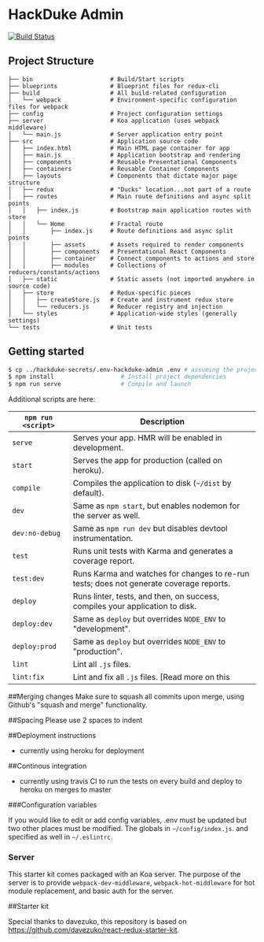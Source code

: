 # HackDuke Admin

[![Build Status](https://travis-ci.org/hack-duke/hackduke-admin.svg?branch=master)](https://travis-ci.org/hack-duke/hackduke-admin)

## Project Structure
```
├── bin                      # Build/Start scripts
├── blueprints               # Blueprint files for redux-cli
├── build                    # All build-related configuration
│   └── webpack              # Environment-specific configuration files for webpack
├── config                   # Project configuration settings
├── server                   # Koa application (uses webpack middleware)
│   └── main.js              # Server application entry point
├── src                      # Application source code
│   ├── index.html           # Main HTML page container for app
│   ├── main.js              # Application bootstrap and rendering
│   ├── components           # Reusable Presentational Components
│   ├── containers           # Reusable Container Components
│   ├── layouts              # Components that dictate major page structure
│   ├── redux                # "Ducks" location...not part of a route
│   ├── routes               # Main route definitions and async split points
│   │   ├── index.js         # Bootstrap main application routes with store
│   │   └── Home             # Fractal route
│   │       ├── index.js     # Route definitions and async split points
│   │       ├── assets       # Assets required to render components
│   │       ├── components   # Presentational React Components
│   │       ├── container    # Connect components to actions and store
│   │       ├── modules      # Collections of reducers/constants/actions
│   ├── static               # Static assets (not imported anywhere in source code)
│   ├── store                # Redux-specific pieces
│   │   ├── createStore.js   # Create and instrument redux store
│   │   └── reducers.js      # Reducer registry and injection
│   └── styles               # Application-wide styles (generally settings)
└── tests                    # Unit tests
```
## Getting started
```bash
$ cp ../hackduke-secrets/.env-hackduke-admin .env # assuming the projects share the same parent folder
$ npm install                   # Install project dependencies
$ npm run serve                 # Compile and launch
```
Additional scripts are here:

|`npm run <script>`|Description|
|------------------|-----------|
|`serve`|Serves your app. HMR will be enabled in development.|
|`start`|Serves the app for production (called on heroku).|
|`compile`|Compiles the application to disk (`~/dist` by default).|
|`dev`|Same as `npm start`, but enables nodemon for the server as well.|
|`dev:no-debug`|Same as `npm run dev` but disables devtool instrumentation.|
|`test`|Runs unit tests with Karma and generates a coverage report.|
|`test:dev`|Runs Karma and watches for changes to re-run tests; does not generate coverage reports.|
|`deploy`|Runs linter, tests, and then, on success, compiles your application to disk.|
|`deploy:dev`|Same as `deploy` but overrides `NODE_ENV` to "development".|
|`deploy:prod`|Same as `deploy` but overrides `NODE_ENV` to "production".|
|`lint`|Lint all `.js` files.|
|`lint:fix`|Lint and fix all `.js` files. [Read more on this

##Merging changes
Make sure to squash all commits upon merge, using Github's "squash and merge" functionality. 

##Spacing
Please use 2 spaces to indent

##Deployment instructions
- currently using heroku for deployment

##Continous integration
- currently using travis CI to run the tests on every build and deploy to heroku on merges to master

###Configuration variables

If you would like to edit or add config variables, .env must be updated but two other places must be modified. The globals in `~/config/index.js`. and specified as well in `~/.eslintrc`.

### Server

This starter kit comes packaged with an Koa server. The purpose of the server is to provide `webpack-dev-middleware`, `webpack-hot-middleware` for hot module replacement, and basic auth for the server.

##Starter kit

Special thanks to davezuko, this repository is based on https://github.com/davezuko/react-redux-starter-kit. 
